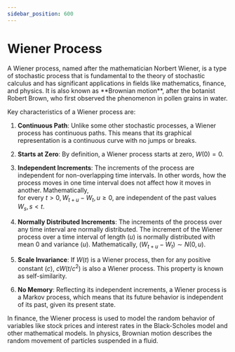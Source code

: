 ```yaml
---
sidebar_position: 600
---
```

# Wiener Process

<div style={{ textAlign: 'justify' }}>
A Wiener process, named after the mathematician Norbert Wiener, is a type of stochastic process that is fundamental to the theory of stochastic calculus and has significant applications in fields like mathematics, finance, and physics. It is also known as **Brownian motion**, after the botanist Robert Brown, who first observed the phenomenon in pollen grains in water.

Key characteristics of a Wiener process are:

1. **Continuous Path**: Unlike some other stochastic processes, a Wiener process has continuous paths. This means that its graphical representation is a continuous curve with no jumps or breaks.

2. **Starts at Zero**: By definition, a Wiener process starts at zero, $W(0) = 0$.

3. **Independent Increments**: The increments of the process are independent for non-overlapping time intervals. In other words, how the process moves in one time interval does not affect how it moves in another. Mathematically,  
   for every $t>0, W_{t+u}-W_t, u \geq 0$, are independent of the past values $W_s, s<t$. 

4. **Normally Distributed Increments**: The increments of the process over any time interval are normally distributed. The increment of the Wiener process over a time interval of length $(u)$ is normally distributed with mean $0$ and variance $(u)$. Mathematically,
   $(W_{t+u}-W_t) \sim N(0,u)$.

5. **Scale Invariance**: If $W(t)$ is a Wiener process, then for any positive constant $(c)$, $cW(t/c^2)$ is also a Wiener process. This property is known as self-similarity.

6. **No Memory**: Reflecting its independent increments, a Wiener process is a Markov process, which means that its future behavior is independent of its past, given its present state.

In finance, the Wiener process is used to model the random behavior of variables like stock prices and interest rates in the Black-Scholes model and other mathematical models. In physics, Brownian motion describes the random movement of particles suspended in a fluid.
</div>